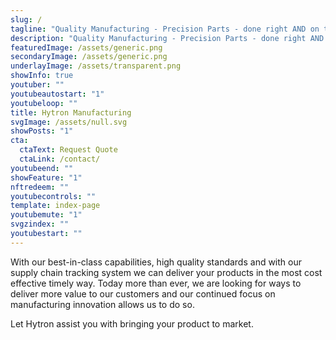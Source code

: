```yaml
---
slug: /
tagline: "Quality Manufacturing - Precision Parts - done right AND on time"
description: "Quality Manufacturing - Precision Parts - done right AND on time"
featuredImage: /assets/generic.png
secondaryImage: /assets/generic.png
underlayImage: /assets/transparent.png
showInfo: true
youtuber: ""
youtubeautostart: "1"
youtubeloop: ""
title: Hytron Manufacturing
svgImage: /assets/null.svg
showPosts: "1"
cta:
  ctaText: Request Quote
  ctaLink: /contact/
youtubeend: ""
showFeature: "1"
nftredeem: ""
youtubecontrols: ""
template: index-page
youtubemute: "1"
svgzindex: ""
youtubestart: ""
---
```


<p>With our best-in-class capabilities, high quality standards and with our supply chain tracking system we can deliver your products in the most cost effective timely way. Today more than ever, we are looking for ways to deliver more value to our customers and our continued focus on manufacturing innovation allows us to do so.</p>

<p>Let Hytron assist you with bringing your product to market.</p>